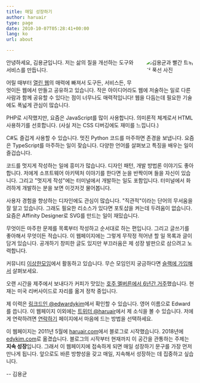 ```yaml
---
title: 매일 성장하기
author: haruair
type: page
date: 2010-10-07T05:28:41+00:00
lang: ko
url: about

---
```


<img src="/assets/ko/profile-with-twit.png" alt="김용균과 빨간 트위터 풍선 사진" style="border-radius: 100%; max-width: 130px; float: right; margin-left: 30px; margin-bottom: 30px;" />

안녕하세요, 김용균입니다. 저는 삶의 질을 개선하는 도구와 서비스를 만듭니다.

어릴 때부터 [열린 웹](http://tantek.com/2010/281/b1/what-is-the-open-web)의 매력에 빠져서 도구든, 서비스든, 무엇이든 웹에서 만들고 공유하고 있습니다. 작은 아이디어라도 웹에 저술하는 일로 다른 사람과 함께 공유할 수 있다는 점이 너무나도 매력적입니다! 웹을 다듬는데 필요한 기술에도 폭넓게 관심이 많습니다.

PHP로 시작했지만, 요즘은 JavaScript를 많이 사용합니다. 의미론적 체계로서 HTML 사용하기를 선호합니다. (사실 저는 CSS 디버깅에도 재미를 느낍니다.)

C#도 즐겁게 사용할 수 있습니다. 멋진 Python 코드를 마주하면 존경을 보냅니다. 요즘은 TypeScript를 마주하는 일이 잦습니다. 다양한 언어를 살펴보고 특징을 배우는 일이 즐겁습니다.

코드를 멋지게 작성하는 일에 흥미가 많습니다. 디자인 패턴, 개발 방법론 이야기도 좋아합니다. 저에게 소프트웨어 아키텍처 이야기를 한다면 눈을 반짝이며 들을 자신이 있습니다. 그리고 "멋지게 작성"에는 터미널에서 개발하는 일도 포함입니다. 터미널에서 화려하게 개발하는 분을 보면 이것저것 물어봅니다.

사용자 경험을 향상하는 디자인에도 관심이 많습니다. "직관적"이라는 단어의 무서움을 잘 알고 있습니다. 그래도 필요한 리소스가 있다면 포토샵을 켜는데 두려움이 없습니다. 요즘은 Affinity Designer로 SVG를 만드는 일이 재밌습니다.

무엇이든 마주한 문제를 목록부터 작성하고 순서대로 하는 편입니다. 그리고 글쓰기를 좋아해서 무엇이든 적습니다. 이 웹페이지에는 그렇게 무작정 적어낸 할 일 목록과 글이 담겨 있습니다. 공개하기 창피한 글도 있지만 부끄러움은 제 성장 발판으로 삼으려고 노력합니다.

커뮤니티 [이상한모임](https://weirdx.io/)에서 활동하고 있습니다. 무슨 모임인지 궁금하다면 [슬랙에 가입해서](http://bit.ly/WeirdxSlack) 살펴보세요.

오랜 시간을 제주에서 보내다가 커피가 맛있는 [호주 멜버른에서 6년간 거주](https://edykim.com/ko/category/life-in-australia/)했습니다. 현재는 미국 리버사이드로 자리를 옮겨 정착 중입니다.

제 이력은 [링크드인 @edwardykim](https://linkedin.com/in/edwardykim/)에서 확인할 수 있습니다. 영어 이름으로 Edward를 씁니다. 이 웹페이지 이외에는 [트위터 @haruair](https://twitter.com/haruair/)에서 제 소식을 볼 수 있습니다. 저에게 연락하려면 [연락하기](https://edykim.com/ko/contact/) 페이지에서 마음에 드는 방법을 선택하세요.

이 웹페이지는 2011년 5월에 [haruair.com](https://haruair.com)에서 블로그로 시작했습니다. 2018년에 [edykim.com](https://edykim.com/ko)로 옮겼습니다. 블로그의 시작부터 현재까지 이 공간을 관통하는 주제는 **지속 성장**입니다. 그래서 이 웹페이지에 접속하게 되면 매일 성장하기 문구를 가장 먼저 만나게 됩니다. 앞으로도 바른 방향성을 갖고 매일, 지속해서 성장하는 데 집중하고 싶습니다.

-- 김용균
